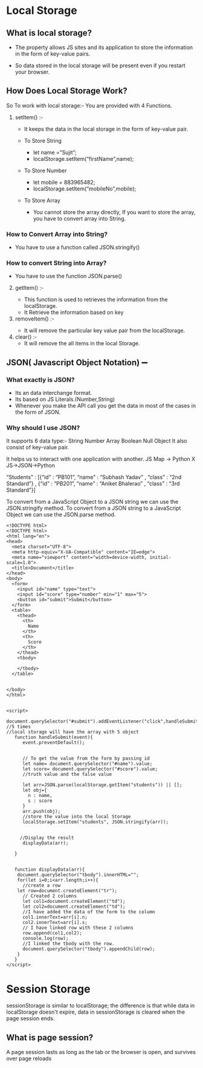 # Local Storage

## What is local storage?

- The property allows JS sites and its application to store the information in the form of key-value pairs.

- So data stored in the local storage will be present even if you restart your browser.

## How Does Local Storage Work?

So To work with local storage:-
You are provided with 4 Functions.   
1. setItem() :- 
   - It keeps the data in the local storage in the form of key-value pair.
   - To Store String
     - let name =”Sujit”;
     - localStorage.setItem(“firstName”,name);
   - To Store Number
        - let mobile = 883965482;
        - localStorage.setItem(“mobileNo”,mobile);

   - To Store Array

     - You cannot store the array directly, If you want to store the array, you have to convert array into String.

### How to Convert Array into String?

- You have to use a function called JSON.stringify()

### How to convert String into Array?

- You have to use the function JSON.parse()



2. getItem(<key>) :- 
   - This function is used to retrieves the information from the localStorage. 
   - It Retrieve the information based on key
3. removeItem(<key>) :-
   - It will remove the particular key value pair from the localStorage.
4. clear() :- 
   - It will remove the all items in the local Storage.


## JSON( Javascript Object Notation) ➖

### What exactly is JSON?
- Its an data interchange format.
- Its based on JS Literals.(Number,String)
- Whenever you make the API call you get the data in most of the cases in the form of JSON.


###  Why should I use JSON?

It supports 6 data type:- 
String
Number
Array
Boolean
Null
Object
It also consist of key-value pair.


It helps us to interact with one application with another.
JS Map → Python X
JS→JSON→Python


“Students” : [{“id” : “PB101”, “name” : “Subhash Yadav” , “class” : “2nd Standard”} , {“id” : “PB201”, “name” : “Aniket Bhalerao” , “class” : “3rd Standard”}]

To convert from a JavaScript Object to a JSON string we can use the JSON.stringify method.
To convert from a JSON string to a JavaScript Object we can use the JSON.parse method.

~~~
<!DOCTYPE html>
<!DOCTYPE html>
<html lang="en">
<head>
  <meta charset="UTF-8">
  <meta http-equiv="X-UA-Compatible" content="IE=edge">
  <meta name="viewport" content="width=device-width, initial-scale=1.0">
  <title>Document</title>
</head>
<body>
  <form>
    <input id="name" type="text">
    <input id="score" type="number" min="1" max="5">
    <button id="submit">Submit</button>
  </form>
  <table>
    <thead>
      <th>
        Name
      </th>
      <th>
        Score
      </th>
    </thead>
    <tbody>
     
    </tbody>
  </table>


</body>
</html>


<script>
   document.querySelector("#submit").addEventListener("click",handleSubmit);
//5 times
//local storage will have the array with 5 object
   function handleSubmit(event){
      event.preventDefault();


      // To get the value from the form by passing id
      let name= document.querySelector("#name").value;
      let score= document.querySelector("#score").value;
      //truth value and the false value
     
      let arr=JSON.parse(localStorage.getItem("students")) || [];
      let obj={
        n : name,
        s : score
      }
      arr.push(obj);
      //store the value into the local Storage
      localStorage.setItem("students", JSON.stringify(arr));


     //Display the result
      displayData(arr);
     
   }


   function displayData(arr){
    document.querySelector("tbody").innerHTML="";
    for(let i=0;i<arr.length;i++){
      //create a row
    let row=document.createElement("tr");
      // Created 2 columns
      let col1=document.createElement("td");
      let col2=document.createElement("td");
      //I have added the data of the form to the column
      col1.innerText=arr[i].n;
      col2.innerText=arr[i].s;
      // I have linked row with these 2 columns
      row.append(col1,col2);
      console.log(row);
      //I linked the tbody with the row.
      document.querySelector("tbody").appendChild(row);
    }
   }
</script>
~~~


# Session Storage

sessionStorage is similar to localStorage; the difference is that while data in localStorage doesn't expire, data in sessionStorage is cleared when the page session ends.

## What is page session?

A page session lasts as long as the tab or the browser is open, and survives over page reloads
